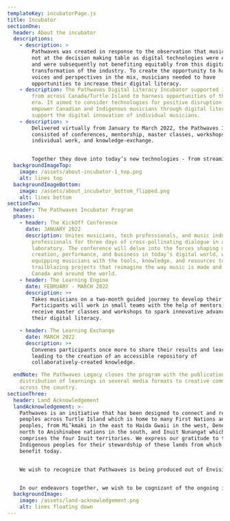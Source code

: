 ```yaml
---
templateKey: incubatorPage.js
title: Incubator
sectionOne:
  header: About the incubator
  descriptions:
    - description: >
        Pathwaves was created in response to the observation that musicians were
        not at the decision making table as digital technologies were evolving,
        and were subsequently not benefiting equitably from this digital
        transformation of the industry. To create the opportunity to have their
        voices and perspectives in the mix, musicians needed to have
        opportunities to increase their digital literacy.
    - description: The Pathwaves Digital Literacy Incubator supported 18 musicians
        from across Canada/Turtle Island to harness opportunities of the digital
        era. It aimed to consider technologies for positive disruption to
        empower Canadian and Indigenous musicians through digital literacy and
        support the digital innovation of individual musicians.
    - description: >
        Delivered virtually from January to March 2022, the Pathwaves Incubator
        consisted of conferences, mentorship, master classes, workshops,
        individual work, and knowledge-exchange.


        Together they dove into today’s new technologies - from streaming software and VR live shows to NFTs and AI assisted composition - with the goal of sparking new solutions-oriented thought surrounding the creation and sharing of music. 
  backgroundImageTop:
    image: /assets/about-incubator-1_top.png
    alt: lines top
  backgroundImageBottom:
    image: /assets/about_incubator_bottom_flipped.png
    alt: lines bottom
sectionTwo:
  header: The Pathwaves Incubator Program
  phases:
    - header: The KickOff Conference
      date: JANUARY 2022
      description: Unites musicians, tech professionals, and music industry
        professionals for three days of cross-pollinating dialogue in a virtual
        laboratory. The conference will delve into the forces shaping music
        creation, performance, and business in today’s digital world, while
        equipping musicians with the tools, knowledge, and resources to conceive
        trailblazing projects that reimagine the way music is made and shared in
        Canada and around the world.
    - header: The Learning Engine
      date: FEBRUARY - MARCH 2022
      description: >+
        Takes musicians on a two-month guided journey to develop their projects.
        Participants will work in small teams with the help of mentors, and will
        receive master classes and workshops to spark innovative advancements in
        their digital literacy.

    - header: The Learning Exchange
      date: MARCH 2022
      description: >+
        Convenes participants once more to share their results and learnings,
        leading to the creation of an accessible repository of
        collaboratively-created knowledge.

  endNote: The Pathwaves Legacy closes the program with the publication and
    distribution of learnings in several media formats to creative communities
    across the country.
sectionThree:
  header: Land Acknowledgement
  landAcknowledgement: >-
    Pathwaves is an initiative that has been designed to connect and reach
    peoples across Turtle Island which is home to many First Nations and Metis
    peoples, from Mi’kmaki in the east to Haida Gwaii in the west, Dene in the
    north to Anishinabee nations in the south, and Inuit Nunangat which
    comprises the four Inuit territories. We express our gratitude to the
    Indigenous peoples for their stewardship of these lands from which we
    benefit today.


    We wish to recognize that Pathwaves is being produced out of Envision’s headquarters in Tiohtià:ke, on the ancestral territory of the Kanien’kehá:ka nation. The region, since time immemorial, has served as a gathering place marking the area a key site of diplomacy, as well as for the exchange of culture, language, goods, and technological knowledge. It is in this spirit that we convene for Pathwaves, in a space of sharing and exchange. 


    In our endeavors together, we wish to be cognizant of the ongoing impacts of colonialism and our responsibility to actively work towards change through recognizing, honouring, reconciling and partnering with Indigenous people. We are committed to making space in this program for Indigenous participation and knowledge and to facilitate sharing back to Indigenous and settler communities.
  backgroundImage:
    image: /assets/land-acknowledgement.png
    alt: lines floating down
---
```

